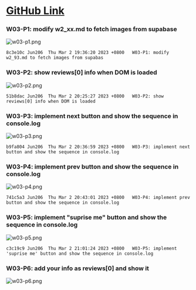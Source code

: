 # [GitHub Link](https://github.com/Jun206/1112-1N-js-209410793)

### W03-P1: modify w2_xx.md to fetch images from supabase

![w03-p1.png](https://obsbeppzfkkzhooliozs.supabase.co/storage/v1/object/public/demo-93/md_img/w03/p1.png?t=2023-03-02T11%3A32%3A32.520Z)

```
8c3e10c Jun206  Thu Mar 2 19:36:20 2023 +0800   W03-P1: modify w2_93.md to fetch images from supabas
```

### W03-P2: show reviews[0] info when DOM is loaded

![w03-p2.png](https://obsbeppzfkkzhooliozs.supabase.co/storage/v1/object/public/demo-93/md_img/w03/p2.png?t=2023-03-02T12%3A23%3A39.138Z)

```
51b8dac Jun206  Thu Mar 2 20:25:27 2023 +0800   W03-P2: show reviews[0] info when DOM is loaded
```

### W03-P3: implement next button and show the sequence in console.log

![w03-p3.png](https://obsbeppzfkkzhooliozs.supabase.co/storage/v1/object/public/demo-93/md_img/w03/p3.png?t=2023-03-02T12%3A36%3A00.170Z)

```
b9fa804 Jun206  Thu Mar 2 20:36:59 2023 +0800   W03-P3: implement next button and show the sequence in console.log
```

### W03-P4: implement prev button and show the sequence in console.log 

![w03-p4.png](https://obsbeppzfkkzhooliozs.supabase.co/storage/v1/object/public/demo-93/md_img/w03/p4.png?t=2023-03-02T12%3A41%3A43.415Z)

```
741c5a3 Jun206  Thu Mar 2 20:43:01 2023 +0800   W03-P4: implement prev button and show the sequence in console.log
```

### W03-P5: implement "suprise me" button and show the sequence in console.log

![w03-p5.png](https://obsbeppzfkkzhooliozs.supabase.co/storage/v1/object/public/demo-93/md_img/w03/p5.png)

```
c3c19c9 Jun206  Thu Mar 2 21:01:24 2023 +0800   W03-P5: implement 'suprise me' button and show the sequence in console.log
```

### W03-P6: add your info as reviews[0] and show it

![w03-p6.png](https://obsbeppzfkkzhooliozs.supabase.co/storage/v1/object/public/demo-93/md_img/w03/p6.png?t=2023-03-02T13%3A07%3A05.303Z)

```

```
